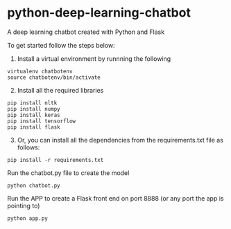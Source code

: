 # python-deep-learning-chatbot

A deep learning chatbot created with Python and Flask

To get started follow the steps below:

1. Install a virtual environment by runnning the following

```
virtualenv chatbotenv
source chatbotenv/bin/activate
```

2. Install all the required libraries

```
pip install nltk
pip install numpy
pip install keras
pip install tensorflow
pip install flask
```

3. Or, you can install all the dependencies from the requirements.txt file as follows:

```
pip install -r requirements.txt
```

Run the chatbot.py file to create the model

```
python chatbot.py
```

Run the APP to create a Flask front end on port 8888 (or any port the app is pointing to)

```
python app.py
```
